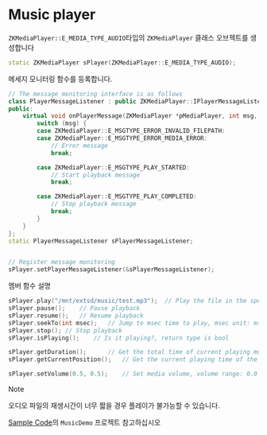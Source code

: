 # Music player

`ZKMediaPlayer::E_MEDIA_TYPE_AUDIO`타입의 `ZKMediaPlayer` 클래스 오브젝트를 생성합니다

```c++
static ZKMediaPlayer sPlayer(ZKMediaPlayer::E_MEDIA_TYPE_AUDIO);
```

메세지 모니터링 함수를 등록합니다.
```c++
// The message monitoring interface is as follows
class PlayerMessageListener : public ZKMediaPlayer::IPlayerMessageListener {
public:
    virtual void onPlayerMessage(ZKMediaPlayer *pMediaPlayer, int msg, void *pMsgData) {
        switch (msg) {
        case ZKMediaPlayer::E_MSGTYPE_ERROR_INVALID_FILEPATH:
        case ZKMediaPlayer::E_MSGTYPE_ERROR_MEDIA_ERROR:
            // Error message
            break;

        case ZKMediaPlayer::E_MSGTYPE_PLAY_STARTED:
            // Start playback message
            break;

        case ZKMediaPlayer::E_MSGTYPE_PLAY_COMPLETED:
            // Stop playback message
            break;
        }
    }
};
static PlayerMessageListener sPlayerMessageListener;


// Register message monitoring
sPlayer.setPlayerMessageListener(&sPlayerMessageListener);
```
멤버 함수 설명
```c++
sPlayer.play("/mnt/extsd/music/test.mp3");	// Play the file in the specified path
sPlayer.pause();	// Pause playback
sPlayer.resume();	// Resume playback
sPlayer.seekTo(int msec);	// Jump to msec time to play, msec unit: ms
sPlayer.stop();	// Stop playback
sPlayer.isPlaying();	// Is it playing?, return type is bool

sPlayer.getDuration();		// Get the total time of current playing music
sPlayer.getCurrentPosition();	// Get the current playing time of the currently playing song

sPlayer.setVolume(0.5, 0.5);	// Set media volume, volume range: 0.0 ~ 1.0
```

> [!Note]
> 오디오 파일의 재생시간이 너무 짧을 경우 플레이가 불가능할 수 있습니다.

[Sample Code](demo_download#demo_download.md)의 `MusicDemo` 프로젝트 참고하십시오